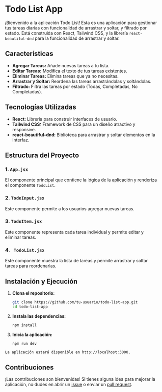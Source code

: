 # Todo List App

¡Bienvenido a la aplicación Todo List! Esta es una aplicación para gestionar tus tareas diarias con funcionalidad de arrastrar y soltar, y filtrado por estado. Está construida con React, Tailwind CSS, y la librería `react-beautiful-dnd` para la funcionalidad de arrastrar y soltar.

## Características

- **Agregar Tareas:** Añade nuevas tareas a tu lista.
- **Editar Tareas:** Modifica el texto de tus tareas existentes.
- **Eliminar Tareas:** Elimina tareas que ya no necesitas.
- **Arrastrar y Soltar:** Reordena las tareas arrastrándolas y soltándolas.
- **Filtrado:** Filtra las tareas por estado (Todas, Completadas, No Completadas).

## Tecnologías Utilizadas

- **React:** Librería para construir interfaces de usuario.
- **Tailwind CSS:** Framework de CSS para un diseño atractivo y responsive.
- **react-beautiful-dnd:** Biblioteca para arrastrar y soltar elementos en la interfaz.

## Estructura del Proyecto

### 1. `App.jsx`

El componente principal que contiene la lógica de la aplicación y renderiza el componente `TodoList`.

### 2. `TodoInput.jsx`

Este componente permite a los usuarios agregar nuevas tareas.

### 3. `TodoItem.jsx`
Este componente representa cada tarea individual y permite editar y eliminar tareas.


### 4. ` TodoList.jsx`
Este componente muestra la lista de tareas y permite arrastrar y soltar tareas para reordenarlas.


## Instalación y Ejecución

1. **Clona el repositorio:**

   ```bash
   git clone https://github.com/tu-usuario/todo-list-app.git
   cd todo-list-app
   ```
2. **Instala las dependencias:**

   ```bash
   npm install
   ```
3. **Inicia la aplicación:**

   ```bash
   npm run dev
  ```
  La aplicación estará disponible en http://localhost:3000.
  ```

## Contribuciones

¡Las contribuciones son bienvenidas! Si tienes alguna idea para mejorar la aplicación, no dudes en abrir un [issue](https://github.com/tu-usuario/todo-list-app/issues) o enviar un [pull request](https://github.com/tu-usuario/todo-list-app/pulls).

